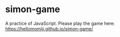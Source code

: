 # simon-game
A practice of JavaScript. 
Please play the game here: https://hellomomiji.github.io/simon-game/

